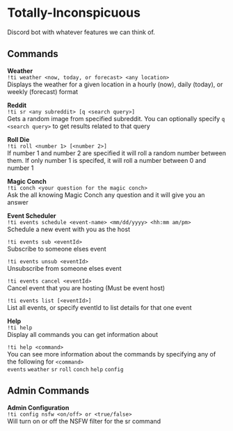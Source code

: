 # Totally-Inconspicuous  

Discord bot with whatever features we can think of.   
   
## Commands  
**Weather**  
 `!ti weather <now, today, or forecast> <any location>`  
  Displays the weather for a given location in a hourly (now), daily (today), or weekly (forecast) format  
   
 **Reddit**  
`!ti sr <any subreddit> [q <search query>]`  
Gets a random image from specified subreddit. You can optionally specify `q <search query>` to get results related to that query  
   
 **Roll Die**  
`!ti roll <number 1> [<number 2>]`  
If number 1 and number 2 are specified it will roll a random number between them. If only number 1 is specifed, it will roll a number between 0 and number 1  
    
**Magic Conch**  
`!ti conch <your question for the magic conch>`  
Ask the all knowing Magic Conch any question and it will give you an answer  

**Event Scheduler**  
`!ti events schedule <event-name> <mm/dd/yyyy> <hh:mm am/pm>`  
Schedule a new event with you as the host  

`!ti events sub <eventId>`  
Subscribe to someone elses event  

`!ti events unsub <eventId>`  
Unsubscribe from someone elses event  

`!ti events cancel <eventId>`  
Cancel event that you are hosting (Must be event host)  

`!ti events list [<eventId>]`  
List all events, or specify eventId to list details for that one event  

**Help**  
`!ti help`  
Display all commands you can get information about  

`!ti help <command>`  
You can see more information about the commands by specifying any of the following for `<command>`  
``events`` ``weather`` ``sr`` ``roll`` ``conch`` ``help`` ``config``  
  
  
## Admin Commands  
    
**Admin Configuration**  
`!ti config nsfw <on/off> or <true/false>`  
Will turn on or off the NSFW filter for the sr command  
      
  
